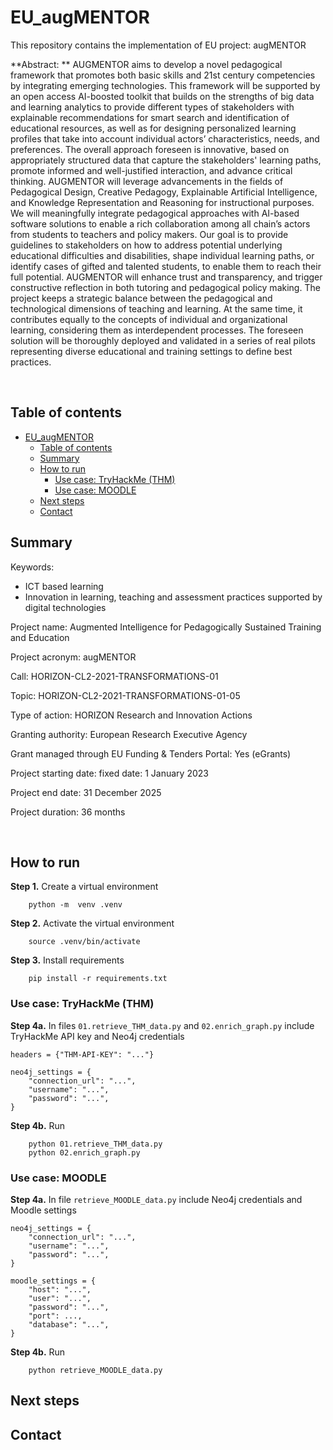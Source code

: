 # EU_augMENTOR

This repository contains the implementation of EU project: augMENTOR

**Abstract: ** AUGMENTOR aims to develop a novel pedagogical framework that promotes both basic skills and 21st century competencies by
integrating emerging technologies. This framework will be supported by an open access AI-boosted toolkit that builds on the strengths
of big data and learning analytics to provide different types of stakeholders with explainable recommendations for smart search and
identification of educational resources, as well as for designing personalized learning profiles that take into account individual actors’
characteristics, needs, and preferences. The overall approach foreseen is innovative, based on appropriately structured data that capture
the stakeholders' learning paths, promote informed and well-justified interaction, and advance critical thinking. AUGMENTOR will
leverage advancements in the fields of Pedagogical Design, Creative Pedagogy, Explainable Artificial Intelligence, and Knowledge
Representation and Reasoning for instructional purposes. We will meaningfully integrate pedagogical approaches with AI-based software
solutions to enable a rich collaboration among all chain’s actors from students to teachers and policy makers. Our goal is to provide
guidelines to stakeholders on how to address potential underlying educational difficulties and disabilities, shape individual learning
paths, or identify cases of gifted and talented students, to enable them to reach their full potential. AUGMENTOR will enhance trust and
transparency, and trigger constructive reflection in both tutoring and pedagogical policy making. The project keeps a strategic balance
between the pedagogical and technological dimensions of teaching and learning. At the same time, it contributes equally to the concepts of
individual and organizational learning, considering them as interdependent processes. The foreseen solution will be thoroughly deployed
and validated in a series of real pilots representing diverse educational and training settings to define best practices.

<br/>


## Table of contents

- [EU\_augMENTOR](#eu_augmentor)
  - [Table of contents](#table-of-contents)
  - [Summary](#summary)
  - [How to run](#how-to-run)
    - [Use case: TryHackMe (THM)](#use-case-tryhackme-thm)
    - [Use case: MOODLE](#use-case-moodle)
  - [Next steps](#next-steps)
  - [Contact](#contact)

## Summary

Keywords:
- ICT based learning
- Innovation in learning, teaching and assessment practices supported by digital technologies

Project name: Augmented Intelligence for Pedagogically Sustained Training and Education

Project acronym: augMENTOR

Call: HORIZON-CL2-2021-TRANSFORMATIONS-01

Topic: HORIZON-CL2-2021-TRANSFORMATIONS-01-05

Type of action: HORIZON Research and Innovation Actions

Granting authority: European Research Executive Agency

Grant managed through EU Funding & Tenders Portal: Yes (eGrants)

Project starting date: fixed date: 1 January 2023

Project end date: 31 December 2025

Project duration: 36 months

<br/>

## How to run

**Step 1.** Create a virtual environment 
```
    python -m  venv .venv
```

**Step 2.** Activate the virtual environment 
```
    source .venv/bin/activate
```

**Step 3.** Install requirements 
```
    pip install -r requirements.txt
```

### Use case: TryHackMe (THM)

**Step 4a.** In files ``01.retrieve_THM_data.py`` and ``02.enrich_graph.py`` include TryHackMe API key and Neo4j credentials
```
headers = {"THM-API-KEY": "..."}

neo4j_settings = {
    "connection_url": "...",
    "username": "...",
    "password": "...",
}
```

**Step 4b.** Run
```
    python 01.retrieve_THM_data.py
    python 02.enrich_graph.py
```

### Use case: MOODLE

**Step 4a.** In file ``retrieve_MOODLE_data.py`` include Neo4j credentials and Moodle settings
```
neo4j_settings = {
    "connection_url": "...",
    "username": "...",
    "password": "...",
}

moodle_settings = {
    "host": "...",
    "user": "...",
    "password": "...",
    "port": ...,
    "database": "...",
}
```

**Step 4b.** Run
```
    python retrieve_MOODLE_data.py
```

## Next steps


## Contact 

